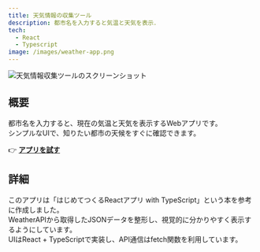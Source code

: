 ```yaml
---
title: 天気情報の収集ツール
description: 都市名を入力すると気温と天気を表示．
tech:
  - React
  - Typescript
image: /images/weather-app.png
---
```


![天気情報収集ツールのスクリーンショット](/images/weather-app.png)

## 概要

都市名を入力すると、現在の気温と天気を表示するWebアプリです。  
シンプルなUIで、知りたい都市の天候をすぐに確認できます。

👉 **[アプリを試す](https://weather-app-beta-tan-88.vercel.app/)**

## 詳細

このアプリは「はじめてつくるReactアプリ with TypeScript」という本を参考に作成しました。  
WeatherAPIから取得したJSONデータを整形し、視覚的に分かりやすく表示するようにしています。  
UIはReact + TypeScriptで実装し、API通信はfetch関数を利用しています。
